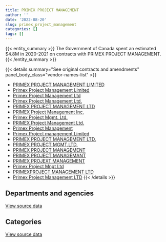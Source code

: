 ```yaml
---
title: PRIMEX PROJECT MANAGEMENT
author: ''
date: '2022-08-20'
slug: primex_project_management
categories: []
tags: []
---
```


<script src="/rmarkdown-libs/htmlwidgets/htmlwidgets.js"></script>
<link href="/rmarkdown-libs/datatables-css/datatables-crosstalk.css" rel="stylesheet" />
<script src="/rmarkdown-libs/datatables-binding/datatables.js"></script>
<script src="/rmarkdown-libs/jquery/jquery-3.6.0.min.js"></script>
<link href="/rmarkdown-libs/dt-core-bootstrap/css/dataTables.bootstrap.min.css" rel="stylesheet" />
<link href="/rmarkdown-libs/dt-core-bootstrap/css/dataTables.bootstrap.extra.css" rel="stylesheet" />
<script src="/rmarkdown-libs/dt-core-bootstrap/js/jquery.dataTables.min.js"></script>
<script src="/rmarkdown-libs/dt-core-bootstrap/js/dataTables.bootstrap.min.js"></script>
<link href="/rmarkdown-libs/crosstalk/css/crosstalk.min.css" rel="stylesheet" />
<script src="/rmarkdown-libs/crosstalk/js/crosstalk.min.js"></script>
<script src="/rmarkdown-libs/htmlwidgets/htmlwidgets.js"></script>
<link href="/rmarkdown-libs/datatables-css/datatables-crosstalk.css" rel="stylesheet" />
<script src="/rmarkdown-libs/datatables-binding/datatables.js"></script>
<script src="/rmarkdown-libs/jquery/jquery-3.6.0.min.js"></script>
<link href="/rmarkdown-libs/dt-core-bootstrap/css/dataTables.bootstrap.min.css" rel="stylesheet" />
<link href="/rmarkdown-libs/dt-core-bootstrap/css/dataTables.bootstrap.extra.css" rel="stylesheet" />
<script src="/rmarkdown-libs/dt-core-bootstrap/js/jquery.dataTables.min.js"></script>
<script src="/rmarkdown-libs/dt-core-bootstrap/js/dataTables.bootstrap.min.js"></script>
<link href="/rmarkdown-libs/crosstalk/css/crosstalk.min.css" rel="stylesheet" />
<script src="/rmarkdown-libs/crosstalk/js/crosstalk.min.js"></script>

{{< entity_summary >}}
The Government of Canada spent an estimated \$4.8M in 2020-2021 on contracts with PRIMEX PROJECT MANAGEMENT.
{{< /entity_summary >}}

{{< details summary="See original contracts and amendments" panel_body_class="vendor-names-list" >}}
- [PRIMEX PROJECT MANAGEMENT LIMITED](https://search.open.canada.ca/en/ct/?sort=contract_value_f%20desc&page=1&search_text=%22PRIMEX%20PROJECT%20MANAGEMENT%20LIMITED%22)
- [Primex Project Management Limited](https://search.open.canada.ca/en/ct/?sort=contract_value_f%20desc&page=1&search_text=%22Primex%20Project%20Management%20Limited%22)
- [Primex Project Management Ltd](https://search.open.canada.ca/en/ct/?sort=contract_value_f%20desc&page=1&search_text=%22Primex%20Project%20Management%20Ltd%22)
- [Primex Project Management Ltd.](https://search.open.canada.ca/en/ct/?sort=contract_value_f%20desc&page=1&search_text=%22Primex%20Project%20Management%20Ltd.%22)
- [PRIMEX PROJECT MANAGEMENT LTD](https://search.open.canada.ca/en/ct/?sort=contract_value_f%20desc&page=1&search_text=%22PRIMEX%20PROJECT%20MANAGEMENT%20LTD%22)
- [PRIMEX Project Management Inc.](https://search.open.canada.ca/en/ct/?sort=contract_value_f%20desc&page=1&search_text=%22PRIMEX%20Project%20Management%20Inc.%22)
- [Primex Project Mgmt. Ltd.](https://search.open.canada.ca/en/ct/?sort=contract_value_f%20desc&page=1&search_text=%22Primex%20Project%20Mgmt.%20Ltd.%22)
- [PRIMEX Project Management Ltd.](https://search.open.canada.ca/en/ct/?sort=contract_value_f%20desc&page=1&search_text=%22PRIMEX%20Project%20Management%20Ltd.%22)
- [Primex Project Management](https://search.open.canada.ca/en/ct/?sort=contract_value_f%20desc&page=1&search_text=%22Primex%20Project%20Management%22)
- [Primex Project management Limited](https://search.open.canada.ca/en/ct/?sort=contract_value_f%20desc&page=1&search_text=%22Primex%20Project%20management%20Limited%22)
- [PRIMEX PROJECT MANAGEMENT LTD.](https://search.open.canada.ca/en/ct/?sort=contract_value_f%20desc&page=1&search_text=%22PRIMEX%20PROJECT%20MANAGEMENT%20LTD.%22)
- [PRIMEX PROJECT MGMT.LTD.](https://search.open.canada.ca/en/ct/?sort=contract_value_f%20desc&page=1&search_text=%22PRIMEX%20PROJECT%20MGMT.LTD.%22)
- [PRIMEX PROJECT MANAGEMENT](https://search.open.canada.ca/en/ct/?sort=contract_value_f%20desc&page=1&search_text=%22PRIMEX%20PROJECT%20MANAGEMENT%22)
- [PRIMEX PROJECT MANAGEMANT](https://search.open.canada.ca/en/ct/?sort=contract_value_f%20desc&page=1&search_text=%22PRIMEX%20PROJECT%20MANAGEMANT%22)
- [PRIMEX PROJEXT MANAGEMENT](https://search.open.canada.ca/en/ct/?sort=contract_value_f%20desc&page=1&search_text=%22PRIMEX%20PROJEXT%20MANAGEMENT%22)
- [Primex Project Mngt Ltd](https://search.open.canada.ca/en/ct/?sort=contract_value_f%20desc&page=1&search_text=%22Primex%20Project%20Mngt%20Ltd%22)
- [PRIMEXPROJECT MANAGEMENT LTD](https://search.open.canada.ca/en/ct/?sort=contract_value_f%20desc&page=1&search_text=%22PRIMEXPROJECT%20MANAGEMENT%20LTD%22)
- [Primex Project Management LTD](https://search.open.canada.ca/en/ct/?sort=contract_value_f%20desc&page=1&search_text=%22Primex%20Project%20Management%20LTD%22)
{{< /details >}}

## Departments and agencies

<div id="htmlwidget-1" style="width:100%;height:auto;" class="datatables html-widget"></div>
<script type="application/json" data-for="htmlwidget-1">{"x":{"style":"bootstrap","filter":"none","vertical":false,"data":[["<a href=\"/departments/dnd-mdn/\">National Defence<\/a>","<a href=\"/departments/nrc-cnrc/\">National Research Council Canada<\/a>","<a href=\"/departments/tc/\">Transport Canada<\/a>"],[3423073.83,null,null],[4815599.89,null,null],[6752653.73,52059.53,null],[4793073.88,null,24923.55]],"container":"<table class=\"table table-striped table-hover row-border order-column display\">\n  <thead>\n    <tr>\n      <th>Department<\/th>\n      <th>2017-2018<\/th>\n      <th>2018-2019<\/th>\n      <th>2019-2020<\/th>\n      <th>2020-2021<\/th>\n    <\/tr>\n  <\/thead>\n<\/table>","options":{"order":[[4,"desc"]],"pageLength":10,"autoWidth":true,"columnDefs":[{"targets":1,"render":"function(data, type, row, meta) {\n    return type !== 'display' ? data : DTWidget.formatCurrency(data, \"$\", 2, 3, \",\", \".\", true, null);\n  }"},{"targets":2,"render":"function(data, type, row, meta) {\n    return type !== 'display' ? data : DTWidget.formatCurrency(data, \"$\", 2, 3, \",\", \".\", true, null);\n  }"},{"targets":3,"render":"function(data, type, row, meta) {\n    return type !== 'display' ? data : DTWidget.formatCurrency(data, \"$\", 2, 3, \",\", \".\", true, null);\n  }"},{"targets":4,"render":"function(data, type, row, meta) {\n    return type !== 'display' ? data : DTWidget.formatCurrency(data, \"$\", 2, 3, \",\", \".\", true, null);\n  }"},{"width":"16%","targets":[1,2,3,4]},{"className":"dt-right","targets":[1,2,3,4]}],"orderClasses":false}},"evals":["options.columnDefs.0.render","options.columnDefs.1.render","options.columnDefs.2.render","options.columnDefs.3.render"],"jsHooks":[]}</script>
<p class="text-right">
<a href="https://github.com/GoC-Spending/contracts-data/tree/main/data/out/vendors/primex_project_management/summary_by_fiscal_year_by_department.csv" class="source-data-link btn btn-link">View source data</a>
</p>

## Categories

<div id="htmlwidget-2" style="width:100%;height:auto;" class="datatables html-widget"></div>
<script type="application/json" data-for="htmlwidget-2">{"x":{"style":"bootstrap","filter":"none","vertical":false,"data":[["<a href=\"/categories/1_facilities_and_construction/\">Facilities and construction<\/a>","<a href=\"/categories/11_defence/\">Defence<\/a>","<a href=\"/categories/2_professional_services/\">Professional services<\/a>","<a href=\"/categories/3_information_technology/\">Information technology<\/a>","<a href=\"/categories/6_industrial_products_and_services/\">Industrial products and services<\/a>","<a href=\"/categories/9_human_capital/\">Human capital<\/a>"],[2194125.93,492730.93,628469.04,null,null,107747.93],[1777723.27,2153922.9,628469.04,null,107495.3,147989.37],[1735976.78,2490015.18,638906.03,null,1767735.76,172079.52],[1527428.28,2420571.61,599384.13,24923.55,74080.5,171609.35]],"container":"<table class=\"table table-striped table-hover row-border order-column display\">\n  <thead>\n    <tr>\n      <th>Category<\/th>\n      <th>2017-2018<\/th>\n      <th>2018-2019<\/th>\n      <th>2019-2020<\/th>\n      <th>2020-2021<\/th>\n    <\/tr>\n  <\/thead>\n<\/table>","options":{"order":[[4,"desc"]],"dom":"t","pageLength":30,"autoWidth":true,"columnDefs":[{"targets":1,"render":"function(data, type, row, meta) {\n    return type !== 'display' ? data : DTWidget.formatCurrency(data, \"$\", 2, 3, \",\", \".\", true, null);\n  }"},{"targets":2,"render":"function(data, type, row, meta) {\n    return type !== 'display' ? data : DTWidget.formatCurrency(data, \"$\", 2, 3, \",\", \".\", true, null);\n  }"},{"targets":3,"render":"function(data, type, row, meta) {\n    return type !== 'display' ? data : DTWidget.formatCurrency(data, \"$\", 2, 3, \",\", \".\", true, null);\n  }"},{"targets":4,"render":"function(data, type, row, meta) {\n    return type !== 'display' ? data : DTWidget.formatCurrency(data, \"$\", 2, 3, \",\", \".\", true, null);\n  }"},{"width":"16%","targets":[1,2,3,4]},{"className":"dt-right","targets":[1,2,3,4]}],"orderClasses":false,"lengthMenu":[10,25,30,50,100]}},"evals":["options.columnDefs.0.render","options.columnDefs.1.render","options.columnDefs.2.render","options.columnDefs.3.render"],"jsHooks":[]}</script>
<p class="text-right">
<a href="https://github.com/GoC-Spending/contracts-data/tree/main/data/out/vendors/primex_project_management/summary_by_fiscal_year_by_category.csv" class="source-data-link btn btn-link">View source data</a>
</p>
